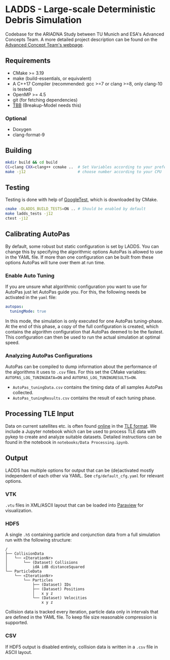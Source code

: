 # LADDS - Large-scale Deterministic Debris Simulation

Codebase for the ARIADNA Study between TU Munich and ESA's Advanced Concepts Team. A more detailed project description can be found on the [Advanced Concept Team's webpage](https://www.esa.int/gsp/ACT/projects/debris_hpc/).

## Requirements
* CMake >= 3.19
* make (build-essentials, or equivalent)
* A C++17 Compiler (recommended: gcc >=7 or clang >=8, only clang-10 is tested)
* OpenMP >= 4.5
* git (for fetching dependencies)
* [TBB](https://github.com/oneapi-src/oneTBB) (Breakup-Model needs this)

### Optional
* Doxygen
* clang-format-9

## Building
```bash
mkdir build && cd build
CC=clang CXX=clang++ ccmake ..  # Set Variables according to your preferences
make -j12                       # choose number according to your CPU
```

## Testing
Testing is done with help of [GoogleTest](https://github.com/google/googletest), which is downloaded by CMake.
```bash
cmake -DLADDS_BUILD_TESTS=ON .. # Should be enabled by default
make ladds_tests -j12
ctest -j12
```

## Calibrating AutoPas
By default, some robust but static configuration is set by LADDS. You can change this by specifying the
algorithmic options AutoPas is allowed to use in the YAML file. If more than one configuration can be built
from these options AutoPas will tune over them at run time.

### Enable Auto Tuning
If you are unsure what algorithmic configuration you want to use for AutoPas just let AutoPas guide you.
For this, the following needs be activated in the `yaml` file:
```yaml
autopas:
  tuningMode: true
```
In this mode, the simulation is only executed for one AutoPas tuning-phase. At the end of this phase, a copy
of the full configuration is created, which contains the algorithm configuration that AutoPas deemed to be
the fastest. This configuration can then be used to run the actual simulation at optimal speed.

### Analyzing AutoPas Configurations
AutoPas can be compiled to dump information about the performance of the algorithms it uses to `.csv` files. 
For this set the CMake variables:  `AUTOPAS_LOG_TUNINGDATA=ON` and `AUTOPAS_LOG_TUNINGRESULTS=ON`.
* `AutoPas_tuningData.csv` contains the timing data of all samples AutoPas collected.
* `AutoPas_tuningResults.csv` contains the result of each tuning phase.

## Processing TLE Input 
Data on current satellites etc. is often found [online](https://www.space-track.org/) in the [TLE format](https://en.wikipedia.org/wiki/Two-line_element_set). We include a Jupyter notebook which can be used to process TLE data with pykep to create and analyze suitable datasets. Detailed instructions can be found in the notebook in `notebooks/Data Processing.ipynb`.

## Output

LADDS has multiple options for output that can be (de)activated mostly independent of each other via YAML. See `cfg/default_cfg.yaml` for relevant options.

### VTK
`.vtu` files in XML/ASCII layout that can be loaded into [Paraview](https://www.paraview.org/) for visualization.

### HDF5
A single `.h5` containing particle and conjunction data from a full simulation run with the following structure:
```
/
├── CollisionData
│   └── <IterationNr>
│       └── (Dataset) Collisions
│           idA idB distanceSquared
└── ParticleData
    └── <IterationNr>
        └── Particles
            ├── (Dataset) IDs
            ├── (Dataset) Positions
            │   x y z
            └── (Dataset) Velocities
                x y z
```

Collision data is tracked every iteration, particle data only in intervals that are defined in the YAML file. To keep file size reasonable compression is supported.

### CSV
If HDF5 output is disabled entirely, collision data is written in a `.csv` file in ASCII layout.

